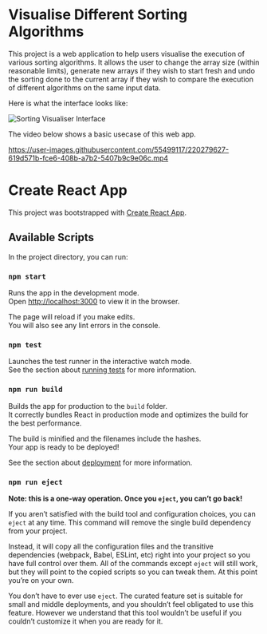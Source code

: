 # Visualise Different Sorting Algorithms

This project is a web application to help users visualise the execution of
various sorting algorithms. It allows the user to change the array size (within
reasonable limits), generate new arrays if they wish to start fresh and undo the
sorting done to the current array if they wish to compare the execution of
different algorithms on the same input data.

Here is what the interface looks like:

![Sorting Visualiser Interface](https://user-images.githubusercontent.com/55499117/220277737-b93ca8f8-4546-4206-a992-b2beca38c5a4.PNG)

The video below shows a basic usecase of this web app.

https://user-images.githubusercontent.com/55499117/220279627-619d571b-fce6-408b-a7b2-5407b9c9e06c.mp4

# Create React App

This project was bootstrapped with
[Create React App](https://github.com/facebook/create-react-app).

## Available Scripts

In the project directory, you can run:

### `npm start`

Runs the app in the development mode.\
Open [http://localhost:3000](http://localhost:3000) to view it in the browser.

The page will reload if you make edits.\
You will also see any lint errors in the console.

### `npm test`

Launches the test runner in the interactive watch mode.\
See the section about [running tests](https://facebook.github.io/create-react-app/docs/running-tests)
for more information.

### `npm run build`

Builds the app for production to the `build` folder.\
It correctly bundles React in production mode and optimizes the build for the best
performance.

The build is minified and the filenames include the hashes.\
Your app is ready to be deployed!

See the section about
[deployment](https://facebook.github.io/create-react-app/docs/deployment) for
more information.

### `npm run eject`

**Note: this is a one-way operation. Once you `eject`, you can’t go back!**

If you aren’t satisfied with the build tool and configuration choices, you can
`eject` at any time. This command will remove the single build dependency from
your project.

Instead, it will copy all the configuration files and the transitive
dependencies (webpack, Babel, ESLint, etc) right into your project so you have
full control over them. All of the commands except `eject` will still work, but
they will point to the copied scripts so you can tweak them. At this point
you’re on your own.

You don’t have to ever use `eject`. The curated feature set is suitable for
small and middle deployments, and you shouldn’t feel obligated to use this
feature. However we understand that this tool wouldn’t be useful if you couldn’t
customize it when you are ready for it.
